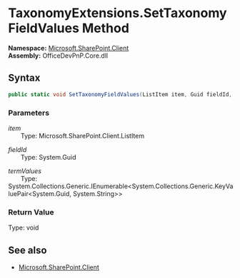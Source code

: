 # TaxonomyExtensions.SetTaxonomyFieldValues Method  
  

**Namespace:** [Microsoft.SharePoint.Client](Microsoft.SharePoint.Client.md)  
**Assembly:** OfficeDevPnP.Core.dll  
## Syntax
```C#
public static void SetTaxonomyFieldValues(ListItem item, Guid fieldId, IEnumerable<KeyValuePair<Guid, String>> termValues)
```
### Parameters
*item*  
&emsp;&emsp;Type: Microsoft.SharePoint.Client.ListItem  

*fieldId*  
&emsp;&emsp;Type: System.Guid  

*termValues*  
&emsp;&emsp;Type: System.Collections.Generic.IEnumerable<System.Collections.Generic.KeyValuePair<System.Guid, System.String>>  

### Return Value
Type: void  

## See also
- [Microsoft.SharePoint.Client](Microsoft.SharePoint.Client.md)
